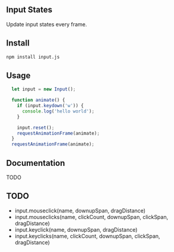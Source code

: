 ## Input States

Update input states every frame.

## Install

```bash
npm install input.js
```

## Usage

```javascript
  let input = new Input();

  function animate() {
    if (input.keydown('w')) {
      console.log('hello world');
    }

    input.reset();
    requestAnimationFrame(animate);
  }
  requestAnimationFrame(animate);
```

## Documentation

TODO

## TODO

 - input.mouseclick(name, downupSpan, dragDistance)
 - input.mouseclicks(name, clickCount, downupSpan, clickSpan, dragDistance)
 - input.keyclick(name, downupSpan, dragDistance)
 - input.keyclicks(name, clickCount, downupSpan, clickSpan, dragDistance)
